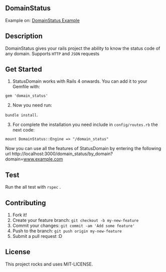## DomainStatus

Example on: [DomainStatus Example](https://aim-domain-sStartatus.herokuapp.com/)

## Description

DomainStatus gives your rails project the ability to know the status code of any domain. Supports `HTTP` and `JSON` requests

## Get Started

1. StatusDomain works with Rails 4 onwards. You can add it to your Gemfile with:

  `gem 'domain_status'`
  
2.  Now you need run: 

  ``bundle install``.
  
3. For complete the installation you need include in  `config/routes.rb` the next code: 

  `mount DomainStatus::Engine => "/domain_status"`

Now you can use all the features of StatusDomain by entering the following url http://localhost:3000/domain_status/by_domain?domain=www.example.com

## Test

Run the all test with `rspec` .

## Contributing

1. Fork it!
2. Create your feature branch: `git checkout -b my-new-feature`
3. Commit your changes: `git commit -am 'Add some feature'`
4. Push to the branch: `git push origin my-new-feature`
5. Submit a pull request :D

## License

This project rocks and uses MIT-LICENSE.
